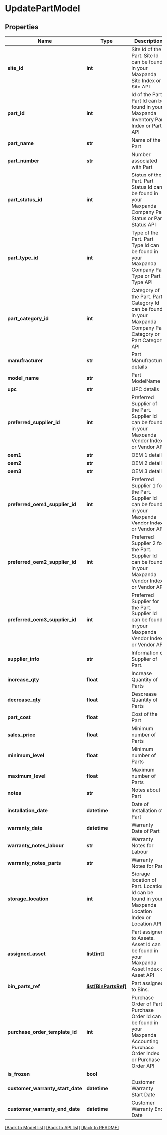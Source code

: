 # UpdatePartModel

## Properties
Name | Type | Description | Notes
------------ | ------------- | ------------- | -------------
**site_id** | **int** | Site Id of the Part. Site Id can be found in your Maxpanda Site Index or Site API | 
**part_id** | **int** | Id of the Part. Part Id can be found in your Maxpanda Inventory Part Index or Part API | 
**part_name** | **str** | Name of the Part | 
**part_number** | **str** | Number associated with Part | [optional] 
**part_status_id** | **int** | Status of the Part. Part Status Id can be found in your Maxpanda Company Part Status or Part Status API | 
**part_type_id** | **int** | Type of the Part. Part Type Id can be found in your Maxpanda Company Part Type or Part Type API | 
**part_category_id** | **int** | Category of the Part. Part Category Id can be found in your Maxpanda Company Part Category or Part Category API | [optional] 
**manufracturer** | **str** | Part Manufracturer details | [optional] 
**model_name** | **str** | Part ModelName | [optional] 
**upc** | **str** | UPC details | [optional] 
**preferred_supplier_id** | **int** | Preferred Supplier of the Part. Supplier Id can be found in your Maxpanda Vendor Index or Vendor API | [optional] 
**oem1** | **str** | OEM 1 details | [optional] 
**oem2** | **str** | OEM 2 details | [optional] 
**oem3** | **str** | OEM 3 details | [optional] 
**preferred_oem1_supplier_id** | **int** | Preferred Supplier 1 for the Part. Supplier Id can be found in your Maxpanda Vendor Index or Vendor API | [optional] 
**preferred_oem2_supplier_id** | **int** | Preferred Supplier 2 for the Part. Supplier Id can be found in your Maxpanda Vendor Index or Vendor API | [optional] 
**preferred_oem3_supplier_id** | **int** | Preferred Supplier for the Part. Supplier Id can be found in your Maxpanda Vendor Index or Vendor API | [optional] 
**supplier_info** | **str** | Information of Supplier of Part. | [optional] 
**increase_qty** | **float** | Increase Quantity of Parts | [optional] 
**decrease_qty** | **float** | Descrease Quantity of Parts | [optional] 
**part_cost** | **float** | Cost of the Part | [optional] 
**sales_price** | **float** | Minimum number of Parts | [optional] 
**minimum_level** | **float** | Minimum number of Parts | [optional] 
**maximum_level** | **float** | Maximum number of Parts | [optional] 
**notes** | **str** | Notes about Part | [optional] 
**installation_date** | **datetime** | Date of Installation of Part | [optional] 
**warranty_date** | **datetime** | Warranty Date of Part | [optional] 
**warranty_notes_labour** | **str** | Warranty Notes for Labour | [optional] 
**warranty_notes_parts** | **str** | Warranty Notes for Part | [optional] 
**storage_location** | **int** | Storage location of Part. Location Id can be found in your Maxpanda Location Index or Location API | [optional] 
**assigned_asset** | **list[int]** | Part assigned to Assets. Asset Id can be found in your Maxpanda Asset Index or Asset API | [optional] 
**bin_parts_ref** | [**list[BinPartsRef]**](BinPartsRef.md) | Part assigned to Bins. | [optional] 
**purchase_order_template_id** | **int** | Purchase Order of Part. Purchase Order Id can be found in your Maxpanda Accounting Purchase Order Index or Purchase Order API | [optional] 
**is_frozen** | **bool** |  | [optional] 
**customer_warranty_start_date** | **datetime** | Customer Warranty Start Date | [optional] 
**customer_warranty_end_date** | **datetime** | Customer Warranty End Date | [optional] 

[[Back to Model list]](../README.md#documentation-for-models) [[Back to API list]](../README.md#documentation-for-api-endpoints) [[Back to README]](../README.md)

